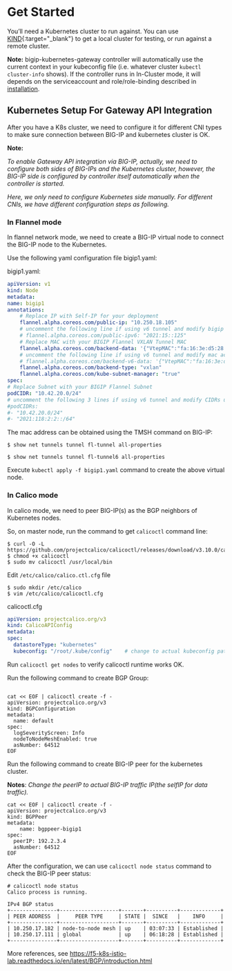 # Get Started

You’ll need a Kubernetes cluster to run against. You can use [KIND](https://sigs.k8s.io/kind){:target="_blank"} to get a local cluster for testing, or run against a remote cluster.

**Note:** bigip-kubernetes-gateway controller will automatically use the current context in your kubeconfig file (i.e. whatever cluster `kubectl cluster-info` shows). If the controller runs in In-Cluster mode, it will depends on the serviceaccount and role/role-binding described in [installation](./installation.md).

## Kubernetes Setup For Gateway API Integration

After you have a K8s cluster, we need to configure it for different CNI types to make sure connection between BIG-IP and kubernetes cluster is OK.

**Note:** 

*To enable Gateway API integration via BIG-IP, actually, we need to configure both sides of BIG-IPs and the Kubernetes cluster, however, the BIG-IP side is configured by controller itself automatically when the controller is started.*

*Here, we only need to configure Kubernetes side manually. For different CNIs, we have different configuration steps as following.*

### In Flannel mode

In flannel network mode, we need to create a BIG-IP virtual node to connect the BIG-IP node to the Kubernetes.

Use the following yaml configuration file bigip1.yaml:

bigip1.yaml:
```yaml
apiVersion: v1
kind: Node
metadata:
name: bigip1
annotations:
    # Replace IP with Self-IP for your deployment
    flannel.alpha.coreos.com/public-ip: "10.250.18.105"
    # uncomment the following line if using v6 tunnel and modify bigip v6 address
    # flannel.alpha.coreos.com/public-ipv6: "2021:15::125"
    # Replace MAC with your BIGIP Flannel VXLAN Tunnel MAC
    flannel.alpha.coreos.com/backend-data: '{"VtepMAC":"fa:16:3e:d5:28:07"}'
    # uncomment the following line if using v6 tunnel and modify mac accordingly
    # flannel.alpha.coreos.com/backend-v6-data: '{"VtepMAC":"fa:16:3e:d5:28:07"}'
    flannel.alpha.coreos.com/backend-type: "vxlan"
    flannel.alpha.coreos.com/kube-subnet-manager: "true"
spec:
# Replace Subnet with your BIGIP Flannel Subnet
podCIDR: "10.42.20.0/24"
# uncomment the following 3 lines if using v6 tunnel and modify CIDRs using real data
#podCIDRs:
#- "10.42.20.0/24"
#- "2021:118:2:2::/64"
```

The mac address can be obtained using the TMSH command on BIG-IP:

`$ show net tunnels tunnel fl-tunnel all-properties`

`$ show net tunnels tunnel fl-tunnel6 all-properties`

Execute `kubectl apply -f bigip1.yaml` command to create the above virtual node.

### In Calico mode

In calico mode, we need to peer BIG-IP(s) as the BGP neighbors of Kubernetes nodes. 

So, on master node, run the command to get `calicoctl` command line:

```shell
$ curl -O -L https://github.com/projectcalico/calicoctl/releases/download/v3.10.0/calicoctl`
$ chmod +x calicoctl
$ sudo mv calicoctl /usr/local/bin
```

Edit `/etc/calico/calico.ctl.cfg` file

```shell
$ sudo mkdir /etc/calico
$ vim /etc/calico/calicoctl.cfg
```

calicoctl.cfg
```yaml
apiVersion: projectcalico.org/v3
kind: CalicoAPIConfig
metadata:
spec:
  datastoreType: "kubernetes"
  kubeconfig: "/root/.kube/config"    # change to actual kubeconfig path
```

Run `calicoctl get nodes` to verify calicoctl runtime works OK.

Run the following command to create BGP Group:

```shell

cat << EOF | calicoctl create -f -
apiVersion: projectcalico.org/v3
kind: BGPConfiguration
metadata:
  name: default
spec:
  logSeverityScreen: Info
  nodeToNodeMeshEnabled: true
  asNumber: 64512
EOF
```

Run the following command to create BIG-IP peer for the kubernetes cluster.

**Notes**: *Change the peerIP to actual BIG-IP traffic IP(the selfIP for data traffic).*

```shell
cat << EOF | calicoctl create -f -
apiVersion: projectcalico.org/v3
kind: BGPPeer
metadata:
    name: bgppeer-bigip1
spec:
  peerIP: 192.2.3.4
  asNumber: 64512
EOF
```

After the configuration, we can use `calicoctl node status` command to check the BIG-IP peer status:

```shell
# calicoctl node status
Calico process is running.

IPv4 BGP status
+---------------+-------------------+-------+----------+-------------+
| PEER ADDRESS  |     PEER TYPE     | STATE |  SINCE   |    INFO     |
+---------------+-------------------+-------+----------+-------------+
| 10.250.17.182 | node-to-node mesh | up    | 03:07:33 | Established |
| 10.250.17.111 | global            | up    | 06:18:28 | Established |
+---------------+-------------------+-------+----------+-------------+
```

More references, see https://f5-k8s-istio-lab.readthedocs.io/en/latest/BGP/introduction.html